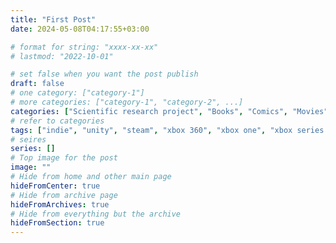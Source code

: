 ```yaml
---
title: "First Post"
date: 2024-05-08T04:17:55+03:00

# format for string: "xxxx-xx-xx"
# lastmod: "2022-10-01"

# set false when you want the post publish
draft: false
# one category: ["category-1"]
# more categories: ["category-1", "category-2", ...]
categories: ["Scientific research project", "Books", "Comics", "Movies", "Short film", "TV Series", "Video games", "Mobile games", "Action", "Adventure", "Cooperative", "Role-playing", "Roguelike", "Survival horror", "Shooter", "TPS", "Simulation", "Stealth", "Platformer", "Puzzle", "Board games", "Music", "Horror", "Giallo", "Suspense", "Slasher", "Thriller", "Crime", "Detective", "Fantasy", "Dark fantasy", "Sci-fi", "Apocalyptic Fiction", "Post-Apocalyptic Fiction", "Hoax", "Mockumentary", "Found footage", "Analog horror", "Western", "Comedy", "Pornographic parody", "Musical", "Cyberpunk", "Stonepunk", "Sandalpunk", "Middlepunk", "Dungeonpunk", "Plaguepunk", "Swordpunk", "Clockpunk", "Steampunk", "Gaslight Romance", "Boilerpunk", "Mannerpunk", "Teslapunk", "Western steampunk", "Nerfpunk", "Dieselpunk", "Decopunk", "Flapperpunk", "Raygun Gothic", "Atompunk", "Cassete futurism", "Nowpunk", "Biopunk", "Nanopunk", "Postcyberpunk", "Greenpunk", "Cyberprep", "Birchpunk", "Liberpunk", "Salvagepunk", "Dreampunk", "Mythpunk", "Stitchpunk", "Elfpunk", "Manapunk", "Skypunk", "Oceanpunk", "Woodpunk", "Silkpunk", "Witpunk", "Carniepunk", "Splatterpunk", "Tsarpunk", "Gibridpunk", "Multyversepunk"]
# refer to categories
tags: ["indie", "unity", "steam", "xbox 360", "xbox one", "xbox series x/s", "playstation 3", "playstation 4", "playstation 5", "nintendo switch", "wii", "android", "ios", "vr", "metaverse", "crossplay", "roblox", "a24", "capcom", "electronic arts", "konami", "dark horse comics", "oxford", "casual", "fixed camera systems", "tank controls", "point-and-click", "open world", "companions", "narrative", "roleplay", "grindhouse", "art-house", "romanticism", "gothic", "ghost story", "supernatural", "modernism", "bildungsroman", "science fiction", "spec-fic", "weird fiction", "dying earth", "mystic", "uncanny valley", "mythology", "folklore", "urban legend", "foaf", "northern religion", "celtic religion", "shinto", "voodoo", "hton", "faith", "gnosis", "spiritism", "anthropomorphisme", "pregnancy", "biohazard", "poison", "drugs", "mushrooms", "opium", "green fairy", "ptv", "hypnocil", "meteorite", "madness", "houses of sorrow", "lobotomy", "hospital", "necro fetishism", "necropolis", "militarism", "humanism", "posthumanism", "submarines", "pandemic", "white death", "zombie", "brain", "mummy", "agent orange", "adaptation", "stalkers", "cannibals", "condo", "automobile", "gallery", "animals", "bestiary", "werewolf", "vampiry", "yūrei", "ubume", "chainsaw", "goats", "black phil", "headless horseman", "pikmans", "sherlock holmes", "woman antagonist", "umbrella corps", "scp", "isolation", "antarctica", "arkhangelsk oblast", "prairie", "wonderland", "fog", "statue", "siren", "freeze", "radio station", "expedition", "tolkien", "nikolai gogol", "mary shelley", "algernon blackwood", "arthur conan doyle", "alfred hitchcock", "david lynch", "charles lutwidge dodgson", "edgar allan poe", "oscar wilde", "william hope hodgson", "lovecraft", "giger", "dario argento", "dmitry glukhovsky", "clive barker", "robert bloch", "john carpenter", "lars von trier", "george romero", "stephen king", "andrzej sapkowski", "washington irving", "herbert george wells", "thomas de quincey", "strugatsky", "keiichirō toyama", "hideo kojima", "guillermo del toro"]
# seires
series: []
# Top image for the post
image: ""
# Hide from home and other main page
hideFromCenter: true
# Hide from archive page
hideFromArchives: true
# Hide from everything but the archive
hideFromSection: true
---
```


<!--more-->